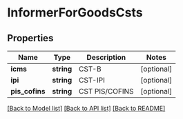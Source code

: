 # InformerForGoodsCsts

## Properties
Name | Type | Description | Notes
------------ | ------------- | ------------- | -------------
**icms** | **string** | CST-B | [optional] 
**ipi** | **string** | CST-IPI | [optional] 
**pis_cofins** | **string** | CST PIS/COFINS | [optional] 

[[Back to Model list]](../README.md#documentation-for-models) [[Back to API list]](../README.md#documentation-for-api-endpoints) [[Back to README]](../README.md)


